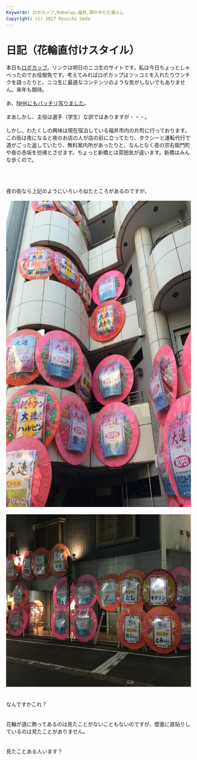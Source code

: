 ```yaml
---
Keywords: ロボカップ,RoboCup,福井,頭の中だだ漏らし
Copyright: (C) 2017 Ryuichi Ueda
---
```


# 日記（花輪直付けスタイル）
本日も<a href="http://live.nicovideo.jp/watch/lv218597421">ロボカップ</a>。リンクは明日のニコ生のサイトです。私は今日ちょっとしゃべったのでお役御免です。考えてみればロボカップはツッコミを入れたりウンチクを語ったりと、ニコ生に最適なコンテンツのような気がしないでもありません。来年も期待。<br />
<br />
あ、<a href="http://www3.nhk.or.jp/lnews/fukui/3054421171.html">NHKにもバッチリ写りました</a>。<br />
<br />
まあしかし、主役は選手（学生）な訳ではありますが・・・。<br />
<br />
しかし、わたくしの興味は現在宿泊している福井市内の片町に行っております。この街は夜になると夜のお店の人が店の前に立ってたり、タクシーと運転代行で道がごった返していたり、無料案内所があったりと、なんとなく夜の宗右衛門町や夜の赤坂を彷彿とさせます。ちょっと新橋とは雰囲気が違います。新橋はみんな歩くので。<br />
<br />
<!--more--><br />
<br />
夜の街なら上記のようにいろいろ似たところがあるのですが、<br />
<br />
<a href="IMG_4274.jpg"><img src="IMG_4274-768x1024.jpg" alt="IMG_4274" width="625" height="833" class="aligncenter size-large wp-image-6079" /></a><br />
<br />
<a href="IMG_4285.jpg"><img src="IMG_4285-1024x768.jpg" alt="IMG_4285" width="625" height="469" class="aligncenter size-large wp-image-6080" /></a><br />
<br />
<br />
なんですかこれ？<br />
<br />
<br />
花輪が道に飾ってあるのは見たことがないこともないのですが、壁面に直貼りしているのは見たことがありません。<br />
<br />
<br />
見たことある人います？
